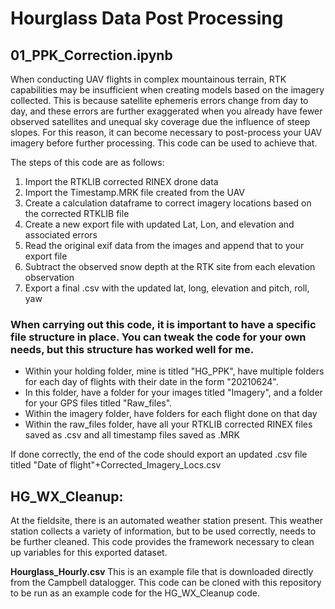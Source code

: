 # Hourglass Data Post Processing

## 01_PPK_Correction.ipynb

When conducting UAV flights in complex mountainous terrain, RTK capabilities may be insufficient when creating models based on the imagery collected. This is because satellite ephemeris errors 
change from day to day, and these errors are further exaggerated when you already have fewer observed satellites and unequal sky coverage due the influence of steep slopes. For this reason, it 
can become necessary to post-process your UAV imagery before further processing. This code can be used to achieve that. 

The steps of this code are as follows:
1. Import the RTKLIB corrected RINEX drone data
1. Import the Timestamp.MRK file created from the UAV
1. Create a calculation dataframe to correct imagery locations based on the corrected RTKLIB file
1. Create a new export file with updated Lat, Lon, and elevation and associated errors
1. Read the original exif data from the images and append that to your export file
1. Subtract the observed snow depth at the RTK site from each elevation observation
1. Export a final .csv with the updated lat, long, elevation and pitch, roll, yaw

### When carrying out this code, it is important to have a specific file structure in place. You can tweak the code for your own needs, but this structure has worked well for me. 

* Within your holding folder, mine is titled "HG_PPK", have multiple folders for each day of flights with their date in the form "20210624".
* In this folder, have a folder for your images titled "Imagery", and a folder for your GPS files titled "Raw_files".
* Within the imagery folder, have folders for each flight done on that day
* Within the raw_files folder, have all your RTKLIB corrected RINEX files saved as .csv and all timestamp files saved as .MRK

If done correctly, the end of the code should export an updated .csv file titled "Date of flight"+Corrected_Imagery_Locs.csv 

## HG_WX_Cleanup:

At the fieldsite, there is an automated weather station present. This weather station collects a variety of information, but to be used correctly, needs to be further cleaned. This code provides the framework necessary to clean up variables for this exported dataset. 

**Hourglass_Hourly.csv**
This is an example file that is downloaded directly from the Campbell datalogger. This code can be cloned with this repository to be run as an example code for the HG_WX_Cleanup code. 
